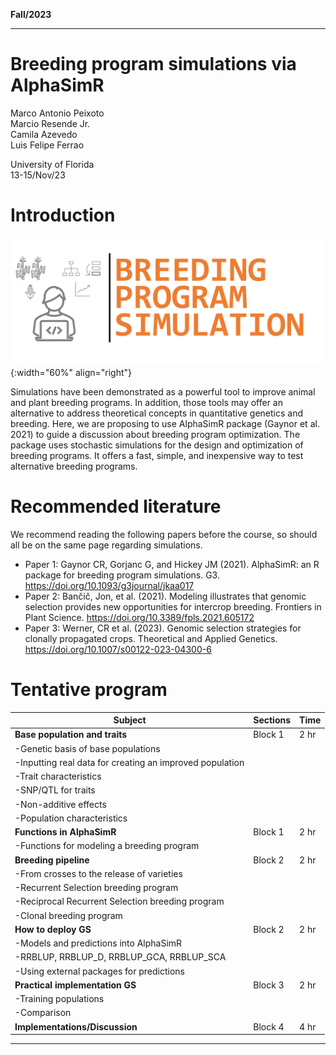 **Fall/2023**

***

# Breeding program simulations via AlphaSimR

Marco Antonio Peixoto  
Marcio Resende Jr.  
Camila Azevedo  
Luis Felipe Ferrao  

University of Florida  
13-15/Nov/23


# **Introduction**

![Imputation](../../assets/images/Picture1.png){:width="60%" align="right"}  

Simulations have been demonstrated as a powerful tool to improve animal and plant breeding programs. In addition, those tools may offer an alternative to address theoretical concepts in quantitative genetics and breeding. Here, we are proposing to use AlphaSimR package (Gaynor et al. 2021) to guide a discussion about breeding program optimization. The package uses stochastic simulations for the design and optimization of breeding programs. It offers a fast, simple, and inexpensive way to test alternative breeding programs.


# **Recommended literature**

We recommend reading the following papers before the course, so should all be on the same page regarding simulations.

- Paper 1: Gaynor CR, Gorjanc G, and Hickey JM (2021). AlphaSimR: an R package for breeding program simulations. G3. https://doi.org/10.1093/g3journal/jkaa017
- Paper 2: Bančič, Jon, et al. (2021). Modeling illustrates that genomic selection provides new opportunities for intercrop breeding. Frontiers in Plant Science. https://doi.org/10.3389/fpls.2021.605172
- Paper 3: Werner, CR et al. (2023). Genomic selection strategies for clonally propagated crops. Theoretical and Applied Genetics. https://doi.org/10.1007/s00122-023-04300-6


# **Tentative program**

| Subject                                                  | Sections  | Time  |
|----------------------------------------------------------|-----------|-------|
|**Base population and traits**                            |  Block 1  |  2 hr |
| -Genetic basis of base populations                       |                | 
| -Inputting real data for creating an improved population |                 |
| -Trait characteristics                                   |                 |
| -SNP/QTL for traits                                      |                |
| -Non-additive effects                                    |                 |
| -Population characteristics                              |                |
| **Functions in AlphaSimR**                                | Block 1   | 2 hr  |
| -Functions for modeling a breeding program               |           |       |
| **Breeding pipeline**                                     | Block 2   | 2 hr  |
| -From crosses to the release of varieties                     |           |       |
| -Recurrent Selection breeding program                     |           |       |
| -Reciprocal Recurrent Selection breeding program          |           |       |
| -Clonal breeding program                                  |           |       |
| **How to deploy GS**                                     | Block 2   | 2 hr  |
| -Models and predictions into AlphaSimR                |           |       |
| -RRBLUP, RRBLUP_D, RRBLUP_GCA, RRBLUP_SCA             |           |       |
| -Using external packages for predictions            |           |       |
| **Practical implementation GS**                          | Block 3   | 2 hr  |
| -Training populations                                 |           |       |
| -Comparison                                           |           |       |
| **Implementations/Discussion**                           | Block 4   | 4 hr  |


***
